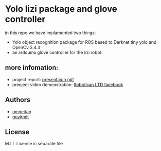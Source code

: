 # Yolo lizi package and glove controller
in this repo we have implamented two things:
- Yolo object recognition package for ROS based to Darknet tiny yolo and OpenCv 3.4.4
- an ardouino glove controller for the lizi robot.

## more infomation:
- project report: [presentaion pdf](https://github.com/omrieitan/yolo_lizi/blob/master/project%20presentation.pdf)
- preoject video demonstration: [Robotican LTD facebook](https://www.facebook.com/roboticanltd/videos/vb.242350555948333/1289772051163970/?type=2&theater)

## Authors

- [omrieitan](https://github.com/omrieitan) 
- [guyAmit](https://github.com/guyAmit)

## License
M.I.T License in separate file
